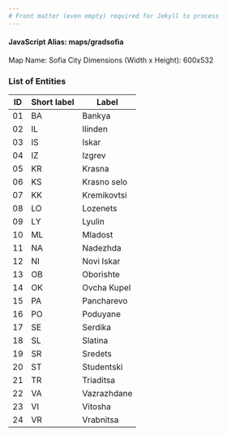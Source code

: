 ```yaml
---
# Front matter (even empty) required for Jekyll to process
---
```


#### JavaScript Alias: maps/gradsofia

Map Name: Sofia City
Dimensions (Width x Height): 600x532





### List of Entities

ID | Short label | Label
---|---|---|
01|BA|Bankya
02|IL|Ilinden
03|IS|Iskar
04|IZ|Izgrev
05|KR|Krasna
06|KS|Krasno selo
07|KK|Kremikovtsi
08|LO|Lozenets
09|LY|Lyulin
10|ML|Mladost
11|NA|Nadezhda
12|NI|Novi Iskar
13|OB|Oborishte
14|OK|Ovcha Kupel
15|PA|Pancharevo
16|PO|Poduyane
17|SE|Serdika
18|SL|Slatina
19|SR|Sredets
20|ST|Studentski
21|TR|Triaditsa
22|VA|Vazrazhdane
23|VI|Vitosha
24|VR|Vrabnitsa


